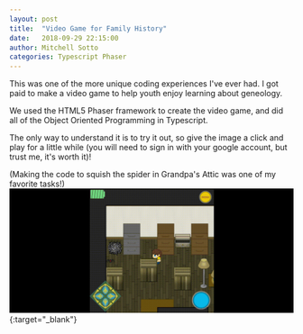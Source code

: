 ```yaml
---
layout: post
title:  "Video Game for Family History"
date:   2018-09-29 22:15:00
author: Mitchell Sotto
categories: Typescript Phaser
---
```

This was one of the more unique coding experiences I've ever had. I got paid to make a video game to help youth enjoy learning about geneology.

We used the HTML5 Phaser framework to create the video game, and did all of the Object Oriented Programming in Typescript. 

The only way to understand it is to try it out, so give the image a click and play for a little while (you will need to sign in with your google account, but trust me, it's worth it)!

(Making the code to squish the spider in Grandpa's Attic was one of my favorite tasks!)
[![Record Quest](/assets/squish-spider.gif)](https://recordquest.fhtl.byu.edu "Record Quest"){:target="_blank"}

